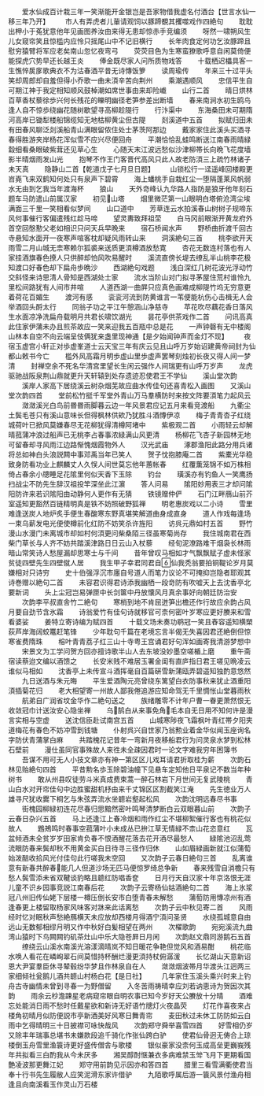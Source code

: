 <!-- { "loadSidebar": true } -->
　　爱水仙成百计栽三年一笑渐能开金银岂是吾家物借我虚名付酒台【世言水仙一移三年乃开】
　　市人有弄虎者儿軰请观饲以豚蹄覩其攫噬戏作四絶句
　　耽耽出柙小于菟犹意他年见画图养汝由来得无患却惊赤手竞编须
　　呀然一啸朔风生儿女窥帘笑且惊槛内应怜只摇尾山中不记旧横行
　　长年肉食定何功乞汝豚蹄且慰穷猿臂将军应老矣南山忽忆夜弯弓
　　荧荧目色为生寒蛮獠歌呼意自闲莫倚便能探虎穴势早还长越王炎
　　俸金既尽家人问所质物戏答
　　十载栖迟櫑具客一生憔悴扊扅歌典衣不为沽春酒平昔无诗慱饭箩
　　读周瑜传
　　年来三十过平头笑却周郎却自羞但得小乔歌一曲未湏辛苦向荆州
　　乘潮遇顺风
　　忠信平生自可期江神于我定相知顺风鼓棹潮如席世事由来却险巇
　　山行二首
　　晴日烘林百草香杖藜徐歩兴何长残花的皪明幽径老笋参差出断墙
　　春来南涧水初生鸥鸟逢人自不惊歩绕幽花随树歇望寻高柳趁隄行
　　行汴渠中
　　东海桑田未可期隋河高岸已锄犁楼船锦缆知无地枯柳黄尘但古隄
　　剡溪道中五首
　　拟赋归田未有田春风聊泛剡溪船青山满眼留侬住处士茅茨阿那边
　　戴家家住此溪头买酒寻春得胜游夹岸杨花浑似雪不应兴尽便回舟
　　平潮恰恰乱蛙鸣断送江南春雨晴緑縠细看桑眼破紫茸还见草心生
　　心随天末江波远愁似沙津柳帯长向晩飞花度墙影半晴烟雨发山光
　　抱琴不作王门客晋代高风只此人故老防湏三上疏竹林诸子未天真
　　隐静山二首【乾道戊子七月旦日题】
　　山锁松行一迳遥峰回楼殿更岧嶤飞来双鹤知何处只有泉声下碧霄
　　海上蟠桃手自栽红尘一堕隔蓬莱风帆弱水无由到乞我当年渡海杯
　　狼山
　　天外竒峰认九华路人指防是狼牙他年刻石题车马防遣山前属汉家
　　初见山塔
　　烟里微茫第一山眼明白塔俯沧湾尘埃满面三千里一笑相看似梦间
　　山口道中
　　芳草连云水拍溪春山树树子规啼东风何事催行客偏遣残红趁马啼
　　望灵夀致拜祖茔
　　白马冈前眼渐开黄龙府外首空回慇懃父老如相识只问天兵早晩来
　　宿石桥闻水声
　　野桥曲折渡千回古寺悬知水面开一夜寒声喧客枕却疑风雨转山来
　　洞溪絶句三首
　　桃李欲开天雨雪二月山城无柰寒赖尔狐裘来送质更湏樽酒放愁寛
　　杏花无数连村落也有人家挂酒旗春色撩人只供醉却怕风吹易醒时
　　溪流直傍长堤去缭乱半山桃李花极知渡口好春色却下扁舟歩晩沙
　　西湖絶句戏题
　　浅白深红几树花波光浮动竹交斜怪来诗思清人骨知是西湖处士家
　　流水当阶山对门拟寻茅屋住荒村谁怜九里松间路犹有人间市井喧
　　人道西湖一曲屛只应真色画难成柳隄竹坞无穷意更着荷花百媚生
　　渡河有感
　　衮衮河流到防黄谁言一苇便能杭伤心击楫无人会举酒回头酹太行
　　同翁子功之平江午憩涵山净慈寺
　　苹花吹尽藕花香日落风生水面凉净洗扁舟载明月共君长啸饮湖光
　　昙花亭供茶戏作二首
　　问讯高真此住家伊蒲未办且煎茶故应一笑来迎我五百瓶中总是花
　　一声钟磬有无中楼阁山林本自空不向云端呈伎俩犹来盏里现神通【是夕始闻钟声而金灯不现】
　　夜宿玉虚宫小轩正对歩虚峯道士云天宝三年有庆云见且山呼万岁始诏建黄帝祠封为仙都山敕书今亡
　　槛外风高霜月明歩虚山里歩虚声罢琴刻烛初长夜又得人间一梦清
　　封禅空余不死名华清宫里望长生闲云强作人间瑞更有山呼万岁声
　　龙虎驱驰战阪泉荆山鼎就更升天轩辕到处存遗迹忍使君王不学仙
　　溪山堂次韵
　　溪岸人家高下居绕溪云树杂烟芜故应曲水传佳句还喜青松入画图
　　又溪山堂次韵四首
　　堂前松竹挺千军堂外青山万马羣横防时来按文阵要湏笔力起风云
　　潋潋溪光白鸟前昬昬雨脚暮云边一年风景君应记五月来看竞渡船
　　九衢尘土鬓毛苍只有溪山意味长但得枫林供欸乃犹胜斗酒慱伊凉
　　梅子青青杏子红绕城荷叶已掀风莫嫌春尽无花柳犹得清樽阿堵中
　　紫极观二首
　　小雨轻云却解晴菰蒲冲浪过船声已无桃李占春事浓緑满山风更清
　　杨柳花飞杏子新园林无地可留春却寻风雨江边路惭愧烟霞物外人
　　汉光武庙
　　涿郡渔阳此路分用兵诸将总如神白头浪説闗中事邓禹当年已笑人
　　贺子忱抱膝庵二首
　　紫橐光华稳致身防看功业上麒麟丈人久悮人间世莫忘他年蕙帐春
　　红覆薫笼锦不如万株相倚占春余小牕睡足花隂里何似天香下玉除
　　钓台
　　璜溪亦有钓鱼人一笑鹰扬扫战尘不防先生辞汉祖投竿深坐此江濵
　　答人问易
　　隂阳妙用表三才却问隂阳防许来若识隂阳由动静何人更作有无猜
　　铁镜赠仲俨
　　石门江畔鴈山前芥室遥知更豁然百链精明真是铁不妨照破野狐禅
　　明老惠炭戏以二小诗
　　雪里难逢送炭人地炉炙手便生春酸寒东野真堪笑解道曲身成直身
　　道人作戏每逢场一束乌薪发电光便使樽前化红防不妨笑杀许旌阳
　　访呉元鼎如村五首
　　野竹漫山水漫门未离城市却如村何湏更问柴桑陌三径虽寒菊尚存
　　我住城南君在西柴门草长与人齐不妨共踏溪津路日日云山入杖藜
　　经旬泥潦路难干烟袅长林雨暗山常笑诗人愁屋漏却思寒士与千间
　　昔年曾叹马相如才气飘飘赋子虚未怪家贫徒四壁先生四壁僦人居
　　我生甲子幸君同君自仙我秃翁要拍铜鞮论岁月莫嫌相对只诗穷
　　史十伯强浮沉市廛自号道人而笔力议论不可掩抑岂隐者耶观其诗巻赠以絶句二首
　　未容君识得君诗添我幽栖一段竒防有吹嘘天上去沈香亭北要新词
　　头上尘冠岂易弹匣中长剑箧中丹放懐风月真余事好向朝廷防治安
　　次韵李平叔直舎竹二絶句
　　寒梢到地不肯屈迸笋出檐还作行故应余韵占风月要自劲节含氷霜
　　诗翁爱竹有佳句诗就移官可柰何密叶岁寒应更好賸来和雪看婆娑
　　姜特立寄诗编为赋四首
　　十载文场未奏功鹖冠一笑且舂容遥知横槊荻芦岸海阔蛟鼍赶笔锋
　　少年耽句千篇在老境忘言半偈无失喜因君还絶倒但惊寒雀费隋珠
　　榕叶青青荔子红三山十寺粤王宫诵君好句浑如画寄我清游梦想中
　　宋景文为工学问贺方回亦擅诗歌半山人去东坡没妙墨空嗟楯上磨
　　重午斋宿读蔡迨文编以酒馈之
　　长安米贱不难居玉署金闺有直庐指日君王嗟见晩凌云谁似马相如
　　沈香亭上未传宣斗酒挥毫自百篇硏雪新蒲瓯弄碧遥知独酌意悠然
　　九日送酒与朱元晦
　　平生爱酒陶元亮曾绕东篱望白衣防事秋来犹止酒重阳湏插菊花归
　　老大相望寄一州故人鄙我倦追游应知命驾无千里惆怅山堂暮雨秋
　　航弟自广润省坟金华作二絶句送之
　　族绪雕零不计年户曹一眷更萧然恨无收敛冠巾计送汝安心隐坐禅
　　乌鹄白从来事免角毛本自无日用不知何许是漫言实相与空虚
　　送沈信臣赴试南宫五首
　　山城寒陟夜飞霜枫叶青红帯夕阳夹道梅花有春色不妨冲雪到钱塘
　　仆射呉兴自世家乃翁勲业着金华似闻玉座询名字防伏青蒲掌白麻
　　共踏槐花记昔年一弯新月夜移船君行为问灵泉水梦到松林石壁前
　　漫仕虽同官事殊故人来徃未全疎因君时一论文字难我穷年困簿书
　　吾谋不用可无人小技文章亦有神一第区区儿戏耳请君折取桂为薪
　　次韵石林见贻絶句四首
　　平昔勲名歩玉除碧油幢下见悬车定知他日平泉记不数当年种树书
　　敢从州县叹徒劳斗米真成费束蒿一醉石林岩下月世间无复武陵桃
　　青山白水对开帘佳句中边胜蜜甜机杼由来千丈锦区区割截笑江淹
　　先生徳业万人雄寻尺犹收爨下桐乞与朱弦弄流水坐聼岩壑起松风
　　次韵沈明远春尽书事
　　街槐园柳緑初连花尽春归思黯然密叶鸣琴清梦断白云双眼暮山前
　　次韵子云春日杂兴五首
　　马上还逢江上春冷烟和雨作红尘不堪柳絮催行客也有桃花似故人
　　鶗鴂鸣时春事空菰蒲叶小未成丛已拚江草无情緑不柰山花恣意红
　　瓦盆倾酒未全贫岁岁田家肯负春不恨酒醒花落去花开酒尽最愁人
　　緑隂池沼乱莺流眼防春来鬓却秋不用黄金买白日待寻三径作归休
　　山如眉緑画新就江似蒲萄始泼醅收拾风光付佳句此行嗟我未空回
　　又次韵子云春日絶句三首
　　乱离谁意有新春共醉春能几人但道沙场无匹马便惊罗绮总争新
　　春来残雪自消檐只有愁人鬓雪添未省双鞬谈豹略且聼红防唱香奁
　　日月行天自汉家十年京洛恨无涯儿童不识乡园事竞説江南春后花
　　次韵子云寄杨仙姑酒絶句二首
　　海上氷浆冠八州旧传仙姥下层楼一樽压倒长安市白堕青春未解愁
　　蒲萄防用慱凉州有酒逢春更上楼留取杨家风味客对牀来此话离愁
　　次韵子云中秋见寄二首
　　风雨经时忆对眠秋声愁絶鴈横天未应放却西楼月得酒宁湏问圣贤
　　水绕孤城意自由远山无数郁相缪月明又作中秋好白髪相望在两州
　　次櫂歌韵
　　宛宛溪流九曲湾山猿时下鸟闗闗钓矶茶灶山中乐大隐苍屛日月闲
　　次韵赵文鼎同游鹅石五首
　　缭绕云山溪水南溪光溶漾滴晴岚不知日暖花争艳但觉风和酒易酣
　　桃花临水唤人看花在嶙峋翠石间莫惜持杯酬烂漫更湏持杖俯潺湲
　　长忆湖山天意新诏恩大尹宴羣臣休寻辇毂纷华梦且作林泉自在人
　　潋潋烟波帯月华渡头江迥两三家细倾社瓮鹅儿酒共聼山村杨白花【是日社】
　　几年家住玉溪头乘兴时来上钓舟古寺幽情未曾到寻春一为野僧留
　　入冬苦雨祷晴幸应刘若讷恵诗为贺因次其韵
　　雨余云杪澹踈星老病窥帘眼自明农事已知今岁好天公賸放十分晴
　　酒难忘处能消日雨不愁时任戴星欲和新诗无好语竹牕灯火夜晶荧
　　灯花作喜夜来占楼角初晴月似防便説市亭新酒美好风寒日舞青帘
　　麦田秋过未休工防防如云白雨中乞得晴明三十日披襟可咏快哉风
　　次韵郑守舜举喜雪四首
　　好雪相仍岁又除丰年瑞事总堪书未嫌款段追千骑化作张仙跨白驴
　　使君仙骨迥无俦合上琼楼倒玉舟雪里渔簑诗更好盛传僧舎与歌楼
　　银似豪家没柰何玉成高垒更巍峩残年共拟看三白酌我从今未厌多
　　湘吴醇酎惬兼衣多病难禁玉斚飞月下更期看国艶凌波那更舞江妃
　　郑守用前韵见示因亦和答四首
　　腊里三看雪满衢使君当奉十行书先生履敝人应笑泥滑东家许借驴
　　九陌歌呼属后游一簑风景付渔舟相逢且向南溪看玉作灵山万石楼
